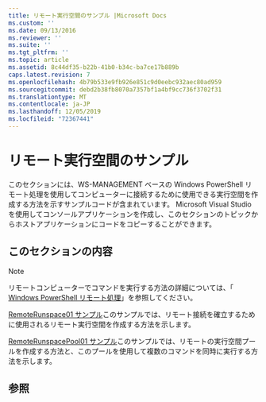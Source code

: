 ```yaml
---
title: リモート実行空間のサンプル |Microsoft Docs
ms.custom: ''
ms.date: 09/13/2016
ms.reviewer: ''
ms.suite: ''
ms.tgt_pltfrm: ''
ms.topic: article
ms.assetid: 8c44df35-b22b-41b0-b34c-ba7ce17b889b
caps.latest.revision: 7
ms.openlocfilehash: 4b79b533e9fb926e851c9d0eebc932aec80ad959
ms.sourcegitcommit: debd2b38fb8070a7357bf1a4bf9cc736f3702f31
ms.translationtype: MT
ms.contentlocale: ja-JP
ms.lasthandoff: 12/05/2019
ms.locfileid: "72367441"
---
```

# <a name="remote-runspace-samples"></a>リモート実行空間のサンプル

このセクションには、WS-MANAGEMENT ベースの Windows PowerShell リモート処理を使用してコンピューターに接続するために使用できる実行空間を作成する方法を示すサンプルコードが含まれています。 Microsoft Visual Studio を使用してコンソールアプリケーションを作成し、このセクションのトピックからホストアプリケーションにコードをコピーすることができます。

## <a name="in-this-section"></a>このセクションの内容

> [!NOTE]
> リモートコンピューターでコマンドを実行する方法の詳細については、「 [Windows PowerShell リモート処理](https://msdn.microsoft.com/en-us/library/ee706563(v=vs.85).aspx)」を参照してください。

 [RemoteRunspace01 サンプル](./remoterunspace01-sample.md)このサンプルでは、リモート接続を確立するために使用されるリモート実行空間を作成する方法を示します。

 [RemoteRunspacePool01 サンプル](./remoterunspacepool01-sample.md)このサンプルでは、リモートの実行空間プールを作成する方法と、このプールを使用して複数のコマンドを同時に実行する方法を示します。

## <a name="see-also"></a>参照
